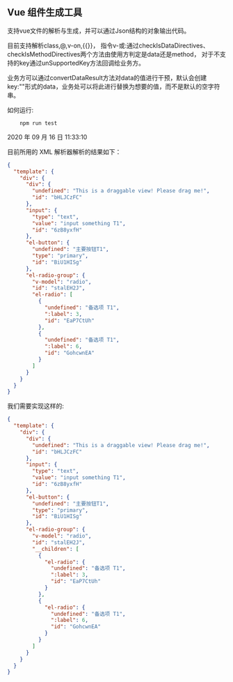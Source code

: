 ## Vue 组件生成工具

支持vue文件的解析与生成，并可以通过Json结构的对象输出代码。

目前支持解析class,@,v-on,{{}}，
指令v-或:通过checkIsDataDirectives、checkIsMethodDirectives两个方法由使用方判定是data还是method，
对于不支持的key通过unSupportedKey方法回调给业务方。

业务方可以通过convertDataResult方法对data的值进行干预，默认会创建key:""形式的data，业务处可以将此进行替换为想要的值，而不是默认的空字符串。


如何运行:

```
    npm run test
```

2020 年 09 月 16 日 11:33:10

目前所用的 XML 解析器解析的结果如下：

```json
{
  "template": {
    "div": {
      "div": {
        "undefined": "This is a draggable view! Please drag me!",
        "id": "bHLJCzFC"
      },
      "input": {
        "type": "text",
        "value": "input something T1",
        "id": "6zB8yxfH"
      },
      "el-button": {
        "undefined": "主要按钮T1",
        "type": "primary",
        "id": "BiU1HISg"
      },
      "el-radio-group": {
        "v-model": "radio",
        "id": "stalEH2J",
        "el-radio": [
          {
            "undefined": "备选项 T1",
            ":label": 3,
            "id": "EaP7CtUh"
          },
          {
            "undefined": "备选项 T1",
            ":label": 6,
            "id": "GohcwnEA"
          }
        ]
      }
    }
  }
}
```

我们需要实现这样的:

```json
{
  "template": {
    "div": {
      "div": {
        "undefined": "This is a draggable view! Please drag me!",
        "id": "bHLJCzFC"
      },
      "input": {
        "type": "text",
        "value": "input something T1",
        "id": "6zB8yxfH"
      },
      "el-button": {
        "undefined": "主要按钮T1",
        "type": "primary",
        "id": "BiU1HISg"
      },
      "el-radio-group": {
        "v-model": "radio",
        "id": "stalEH2J",
        "__children": [
          {
            "el-radio": {
              "undefined": "备选项 T1",
              ":label": 3,
              "id": "EaP7CtUh"
            }
          },
          {
            "el-radio": {
              "undefined": "备选项 T1",
              ":label": 6,
              "id": "GohcwnEA"
            }
          }
        ]
      }
    }
  }
}
```
